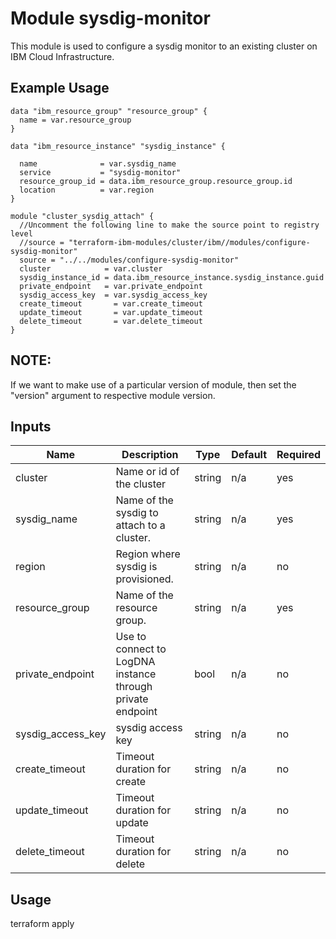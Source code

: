# Module sysdig-monitor

This module is used to configure a sysdig monitor to an existing cluster on IBM Cloud Infrastructure.

## Example Usage
```
data "ibm_resource_group" "resource_group" {
  name = var.resource_group
}

data "ibm_resource_instance" "sysdig_instance" {

  name              = var.sysdig_name
  service           = "sysdig-monitor"
  resource_group_id = data.ibm_resource_group.resource_group.id
  location          = var.region
}

module "cluster_sysdig_attach" {
  //Uncomment the following line to make the source point to registry level
  //source = "terraform-ibm-modules/cluster/ibm//modules/configure-sysdig-monitor"
  source = "../../modules/configure-sysdig-monitor"
  cluster            = var.cluster
  sysdig_instance_id = data.ibm_resource_instance.sysdig_instance.guid
  private_endpoint   = var.private_endpoint
  sysdig_access_key  = var.sysdig_access_key
  create_timeout       = var.create_timeout
  update_timeout       = var.update_timeout
  delete_timeout       = var.delete_timeout
}
```
## NOTE:

If we want to make use of a particular version of module, then set the "version" argument to respective module version.

<!-- BEGINNING OF PRE-COMMIT-TERRAFORM DOCS HOOK -->
## Inputs

| Name                              | Description                                               | Type   | Default | Required |
|-----------------------------------|-----------------------------------------------------------|--------|---------|----------|
| cluster                           | Name or id of the cluster                                 | string | n/a     | yes      |
| sysdig\_name                      | Name of the sysdig to attach to a cluster.                | string | n/a     | yes      |
| region                            | Region where sysdig is provisioned.                       | string | n/a     | no       |
| resource\_group                   | Name of the resource group.                               | string | n/a     | yes      |
| private_endpoint                  | Use to connect to LogDNA instance through private endpoint| bool   | n/a     | no       |
| sysdig_access_key                 | sysdig access key                                         | string | n/a     | no       |
| create_timeout                    | Timeout duration for create                               | string | n/a     | no       |
| update_timeout                    | Timeout duration for update                               | string | n/a     | no       |
| delete_timeout                    | Timeout duration for delete                               | string | n/a     | no       |

<!-- END OF PRE-COMMIT-TERRAFORM DOCS HOOK -->

## Usage

terraform apply
